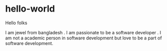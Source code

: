 # hello-world

Hello folks 

I am jewel from bangladesh . I am passionate to be a software developer . I am not a academic person in software development but love to be a part of software development.
